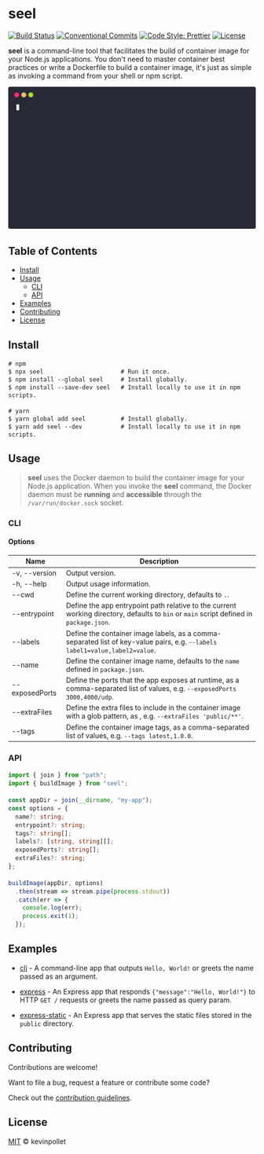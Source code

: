 # seel <!-- omit in toc -->

[![Build Status](https://github.com/kevinpollet/seel/workflows/Build/badge.svg)](https://github.com/kevinpollet/seel/actions)
[![Conventional Commits](https://img.shields.io/badge/Conventional%20Commits-1.0.0-yellow.svg)](https://conventionalcommits.org)
[![Code Style: Prettier](https://img.shields.io/badge/code_style-prettier-ff69b4.svg)](https://github.com/prettier/prettier)
[![License](https://img.shields.io/badge/license-MIT-blue.svg)](./LICENSE.md)

**seel** is a command-line tool that facilitates the build of container image for your Node.js applications. You don't need to master container best practices or write a Dockerfile to build a container image, it's just as simple as invoking a command from your shell or npm script.

![screencast](./screencast.svg)

## Table of Contents <!-- omit in toc -->

- [Install](#install)
- [Usage](#usage)
  - [CLI](#cli)
  - [API](#api)
- [Examples](#examples)
- [Contributing](#contributing)
- [License](#license)

## Install

```shell
# npm
$ npx seel                      # Run it once.
$ npm install --global seel     # Install globally.
$ npm install --save-dev seel   # Install locally to use it in npm scripts.

# yarn
$ yarn global add seel          # Install globally.
$ yarn add seel --dev           # Install locally to use it in npm scripts.
```

## Usage

> **seel** uses the Docker daemon to build the container image for your Node.js application. When you invoke the **seel** command, the Docker daemon must be **running** and **accessible** through the `/var/run/docker.sock` socket.

### CLI

#### Options <!-- omit in toc -->

| Name           | Description                                                                                                                             |
| -------------- | --------------------------------------------------------------------------------------------------------------------------------------- |
| -v, --version  | Output version.                                                                                                                         |
| -h, --help     | Output usage information.                                                                                                               |
| --cwd          | Define the current working directory, defaults to `.`.                                                                                  |
| --entrypoint   | Define the app entrypoint path relative to the current working directory, defaults to `bin` or `main` script defined in `package.json`. |
| --labels       | Define the container image labels, as a comma-separated list of key-value pairs, e.g. `--labels label1=value,label2=value`.             |
| --name         | Define the container image name, defaults to the `name` defined in `package.json`.                                                      |
| --exposedPorts | Define the ports that the app exposes at runtime, as a comma-separated list of values, e.g. `--exposedPorts 3000,4000/udp`.             |
| --extraFiles   | Define the extra files to include in the container image with a glob pattern, as , e.g. `--extraFiles 'public/**'`.                     |
| --tags         | Define the container image tags, as a comma-separated list of values, e.g. `--tags latest,1.0.0`.                                       |

### API

```typescript
import { join } from "path";
import { buildImage } from "seel";

const appDir = join(__dirname, "my-app");
const options = {
  name?: string;
  entrypoint?: string;
  tags?: string[];
  labels?: [string, string][];
  exposedPorts?: string[];
  extraFiles?: string;
};

buildImage(appDir, options)
  .then(stream => stream.pipe(process.stdout))
  .catch(err => {
    console.log(err);
    process.exit(1);
  });
```

## Examples

- [cli](./examples/cli) - A command-line app that outputs `Hello, World!` or greets the name passed as an argument.

- [express](./examples/express) - An Express app that responds `{"message":"Hello, World!"}` to HTTP `GET /` requests or greets the name passed as query param.

- [express-static](./examples/express-static) - An Express app that serves the static files stored in the `public` directory.

## Contributing

Contributions are welcome!

Want to file a bug, request a feature or contribute some code?

Check out the [contribution guidelines](./CONTRIBUTING.md).

## License

[MIT](./LICENSE.md) © kevinpollet
